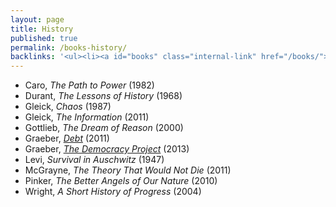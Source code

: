 ```yaml
---
layout: page
title: History
published: true
permalink: /books-history/
backlinks: '<ul><li><a id="books" class="internal-link" href="/books/">Books</a></li></ul>'
---
```


* Caro, _The Path to Power_ (1982) 
* Durant, _The Lessons of History_ (1968) 
* Gleick, _Chaos_ (1987) 
* Gleick, _The Information_ (2011) 
* Gottlieb, _The Dream of Reason_ (2000) 
* Graeber, _<a id="graeber-debt" class="internal-link" href="/graeber-debt/">Debt</a>_ (2011) 
* Graeber, _<a id="graeber-democracy-project" class="internal-link" href="/graeber-democracy-project/">The Democracy Project</a>_ (2013) 
* Levi, _Survival in Auschwitz_ (1947) 
* McGrayne, _The Theory That Would Not Die_ (2011) 
* Pinker, _The Better Angels of Our Nature_ (2010) 
* Wright, _A Short History of Progress_ (2004) 
